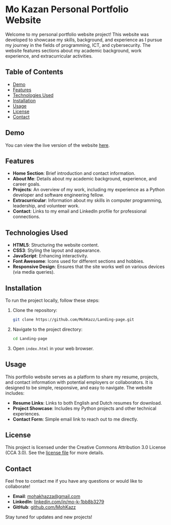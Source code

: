 # Mo Kazan Personal Portfolio Website

Welcome to my personal portfolio website project! This website was developed to showcase my skills, background, and experience as I pursue my journey in the fields of programming, ICT, and cybersecurity. The website features sections about my academic background, work experience, and extracurricular activities.

## Table of Contents

- [Demo](#demo)
- [Features](#features)
- [Technologies Used](#technologies-used)
- [Installation](#installation)
- [Usage](#usage)
- [License](#license)
- [Contact](#contact)

## Demo

You can view the live version of the website [here](https://landingpage-tan-five.vercel.app/).

## Features

- **Home Section**: Brief introduction and contact information.
- **About Me**: Details about my academic background, experience, and career goals.
- **Projects**: An overview of my work, including my experience as a Python developer and software engineering fellow.
- **Extracurricular**: Information about my skills in computer programming, leadership, and volunteer work.
- **Contact**: Links to my email and LinkedIn profile for professional connections.

## Technologies Used

- **HTML5**: Structuring the website content.
- **CSS3**: Styling the layout and appearance.
- **JavaScript**: Enhancing interactivity.
- **Font Awesome**: Icons used for different sections and hobbies.
- **Responsive Design**: Ensures that the site works well on various devices (via media queries).

## Installation

To run the project locally, follow these steps:

1. Clone the repository:

   ```bash
   git clone https://github.com/MohKazz/Landing-page.git
   ```

2. Navigate to the project directory:

   ```bash
   cd Landing-page
   ```

3. Open `index.html` in your web browser.

## Usage

This portfolio website serves as a platform to share my resume, projects, and contact information with potential employers or collaborators. It is designed to be simple, responsive, and easy to navigate. The website includes:

- **Resume Links**: Links to both English and Dutch resumes for download.
- **Project Showcase**: Includes my Python projects and other technical experiences.
- **Contact Form**: Simple email link to reach out to me directly.

## License

This project is licensed under the Creative Commons Attribution 3.0 License (CCA 3.0). See the [license file](https://html5up.net/license) for more details.

## Contact

Feel free to contact me if you have any questions or would like to collaborate!

- **Email**: [mohakhazza@gmail.com](mailto:mohakhazza@gmail.com)
- **LinkedIn**: [linkedin.com/in/mo-k-1bb8b3279](https://www.linkedin.com/in/mo-k-1bb8b3279/)
- **GitHub**: [github.com/MohKazz](https://github.com/MohKazz)

Stay tuned for updates and new projects!
